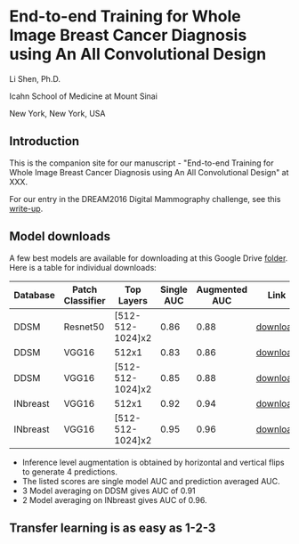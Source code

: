 # End-to-end Training for Whole Image Breast Cancer Diagnosis using An All Convolutional Design
Li Shen, Ph.D.

Icahn School of Medicine at Mount Sinai

New York, New York, USA

## Introduction
This is the companion site for our manuscript - "End-to-end Training for Whole Image Breast Cancer Diagnosis using An All Convolutional Design" at XXX.

For our entry in the DREAM2016 Digital Mammography challenge, see this [write-up](https://www.synapse.org/LiShenDMChallenge).

## Model downloads
A few best models are available for downloading at this Google Drive [folder](https://drive.google.com/open?id=0B1PVLadG_dCKV2pZem5MTjc1cHc). Here is a table for individual downloads:

| Database  | Patch Classifier  | Top Layers  | Single AUC  | Augmented AUC  | Link  |
|---|---|---|---|---|---|
| DDSM  | Resnet50  | \[512-512-1024\]x2  | 0.86  | 0.88  | [download](https://drive.google.com/open?id=0B1PVLadG_dCKSUJYdzNyZjVsZHc)  |
| DDSM  | VGG16  | 512x1  | 0.83  | 0.86  | [download](https://drive.google.com/open?id=0B1PVLadG_dCKYnREWlJQZ2JaSDQ)  |
| DDSM  | VGG16  | \[512-512-1024\]x2  | 0.85  | 0.88  | [download](https://drive.google.com/open?id=0B1PVLadG_dCKdVQzbDRLNTZ4TXM)  |
| INbreast  | VGG16  | 512x1  | 0.92  | 0.94  | [download](https://drive.google.com/open?id=0B1PVLadG_dCKN0ZxNFdCRWxHRFU)  |
| INbreast  | VGG16  | \[512-512-1024\]x2  | 0.95  | 0.96  | [download](https://drive.google.com/open?id=0B1PVLadG_dCKUnQwYVhOd2NfQlk)  |

- Inference level augmentation is obtained by horizontal and vertical flips to generate 4 predictions.
- The listed scores are single model AUC and prediction averaged AUC.
- 3 Model averaging on DDSM gives AUC of 0.91
- 2 Model averaging on INbreast gives AUC of 0.96.

## Transfer learning is as easy as 1-2-3






